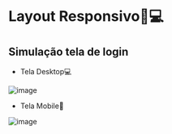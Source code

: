 # Layout Responsivo📱💻
## Simulação tela de login

* Tela Desktop💻
  
![image](https://github.com/user-attachments/assets/ce8b1141-ae0c-4a75-b43b-f500d2217c5e)


* Tela Mobile📱
  
![image](https://github.com/user-attachments/assets/2589ab59-eff2-46cd-b6f6-f560026fa012)

